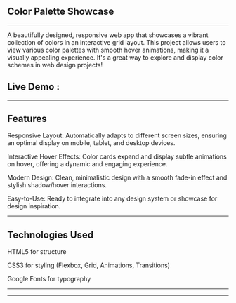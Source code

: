 ## Color Palette Showcase
---

A beautifully designed, responsive web app that showcases a vibrant collection of colors in an interactive grid layout. This project allows users to view various color palettes with smooth hover animations, making it a visually appealing experience. It's a great way to explore and display color schemes in web design projects!

## Live Demo :

---

## Features

Responsive Layout: Automatically adapts to different screen sizes, ensuring an optimal display on mobile, tablet, and desktop devices.

Interactive Hover Effects: Color cards expand and display subtle animations on hover, offering a dynamic and engaging experience.

Modern Design: Clean, minimalistic design with a smooth fade-in effect and stylish shadow/hover interactions.

Easy-to-Use: Ready to integrate into any design system or showcase for design inspiration.

---

## Technologies Used

HTML5 for structure

CSS3 for styling (Flexbox, Grid, Animations, Transitions)

Google Fonts for typography

---
---
